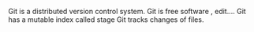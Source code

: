 Git is a distributed version control system.
Git is free software , edit....
Git has a mutable index called stage
Git tracks changes of files.
